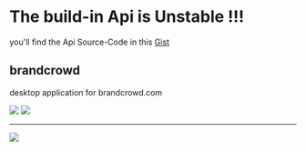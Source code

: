 # The build-in Api is Unstable !!!
you'll find the Api Source-Code in this [Gist](https://gist.github.com/Lil-Nickel/39d99d1b94f286fd61dac2e7beeb5a72)

## brandcrowd
desktop application for brandcrowd.com

<img src='https://i.imgur.com/MoAsWYD.png'>
<img src='https://i.imgur.com/ZTAeVBm.png'>
<hr />
<img src='https://i.imgur.com/gE4kpQ5.gif'>
